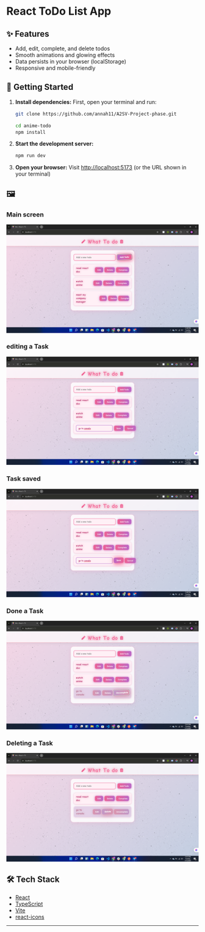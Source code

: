# React ToDo List App



## ✨ Features
- Add, edit, complete, and delete todos
- Smooth animations and glowing effects
- Data persists in your browser (localStorage)
- Responsive and mobile-friendly

## 🚀 Getting Started

1. **Install dependencies:**
    First, open your terminal and run:
    ```sh
    git clone https://github.com/annah11/A2SV-Project-phase.git
    ```

   ```sh
   cd anime-todo
   npm install
   ```
2. **Start the development server:**
   ```sh
   npm run dev
   ```
3. **Open your browser:**
   Visit [http://localhost:5173](http://localhost:5173) (or the URL shown in your terminal)

## 🖼️ 
### Main screen

![Main](./img/todo.png)

### editing a Task
![editing a Task](./img/edit.png)

### Task saved
![Task saved](./img/save.png)

### Done a Task
![Done a Task](./img/done.png)

### Deleting a Task
![Deleting a Task](./img/delete.png)


## 🛠️ Tech Stack
- [React](https://react.dev/)
- [TypeScript](https://www.typescriptlang.org/)
- [Vite](https://vitejs.dev/)
- [react-icons](https://react-icons.github.io/react-icons/)



---

